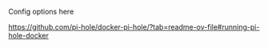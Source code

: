 Config options here

https://github.com/pi-hole/docker-pi-hole/?tab=readme-ov-file#running-pi-hole-docker

